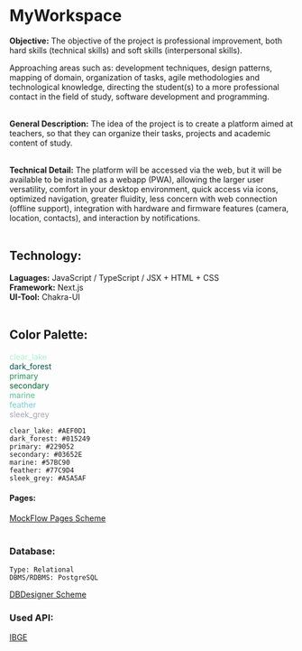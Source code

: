 
# MyWorkspace


**Objective:** The objective of the project is professional improvement, both hard skills (technical skills) and soft skills (interpersonal skills).  

Approaching areas such as: development techniques, design patterns, mapping of domain, organization of tasks, agile methodologies and technological knowledge, directing the student(s) to a more professional contact in the field of study, software development and programming.
<br/><br/>

**General Description:** The idea of ​​the project is to create a platform aimed at teachers, so that they can organize their tasks, projects and academic content of study.
<br/><br/>

**Technical Detail:** The platform will be accessed via the web, but it will be available to be installed as a webapp (PWA), allowing the larger user versatility, comfort in your desktop environment, quick access via icons, optimized navigation, greater fluidity, less concern with web connection (offline support), integration with hardware and firmware features (camera, location, contacts), and interaction by notifications.
<br/><br/>

## Technology:
**Laguages:** JavaScript / TypeScript / JSX + HTML + CSS  
**Framework:** Next.js  
**UI-Tool:** Chakra-UI
<br/><br/>

## Color Palette:
<span style="color:#AEF0D1">clear_lake</span><br>
<span style="color:#015249">dark_forest</span><br>
<span style="color:#229052">primary</span><br>
<span style="color:#03652E">secondary</span><br>
<span style="color:#57BC90">marine</span><br>
<span style="color:#77C9D4">feather</span><br>
<span style="color:#A5A5AF">sleek_grey</span>

```
clear_lake: #AEF0D1
dark_forest: #015249
primary: #229052
secondary: #03652E
marine: #57BC90
feather: #77C9D4
sleek_grey: #A5A5AF
```

#### Pages:
[MockFlow Pages Scheme](https://wireframepro.mockflow.com/view/M6865e8225ab76c72f2773456e696b6fa1626432534880)
<br><br>

### Database:
	Type: Relational
	DBMS/RDBMS: PostgreSQL
[DBDesigner Scheme](https://app.dbdesigner.net/designer/schema/439570)
<br>

### Used API:
[IBGE](https://servicodados.ibge.gov.br/api/docs)
